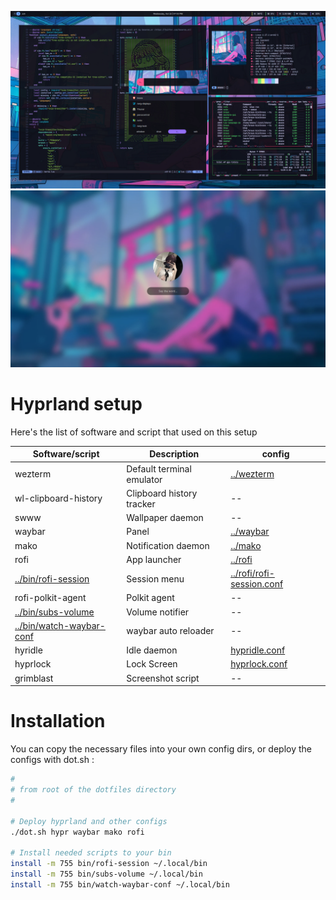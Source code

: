 ![hyprland preview](../.github/assets/hyprland.webp)
![hyprlock preview](../.github/assets/hyprlock.webp)

# Hyprland setup

Here's the list of software and script that used on this setup

| Software/script                                      | Description               | config                                                 |
| ---------------------------------------------------- | ------------------------- | ------------------------------------------------------ |
| wezterm                                              | Default terminal emulator | [../wezterm](../wezterm)                               |
| wl-clipboard-history                                 | Clipboard history tracker | --                                                     |
| swww                                                 | Wallpaper daemon          | --                                                     |
| waybar                                               | Panel                     | [../waybar](../waybar)                                 |
| mako                                                 | Notification daemon       | [../mako](../mako)                                     |
| rofi                                                 | App launcher              | [../rofi](../rofi)                                     |
| [../bin/rofi-session](../bin/rofi-session)           | Session menu              | [../rofi/rofi-session.conf](../rofi/rofi-session.conf) |
| rofi-polkit-agent                                    | Polkit agent              | --                                                     |
| [../bin/subs-volume](../bin/subs-volume)             | Volume notifier           | --                                                     |
| [../bin/watch-waybar-conf](../bin/watch-waybar-conf) | waybar auto reloader      | --                                                     |
| hyridle                                              | Idle daemon               | [hypridle.conf](hypridle.conf)                         |
| hyprlock                                             | Lock Screen               | [hyprlock.conf](hyprlock.conf)                         |
| grimblast                                            | Screenshot script         | --                                                     |

# Installation

You can copy the necessary files into your own config dirs, or deploy the configs with dot.sh :

```bash
#
# from root of the dotfiles directory
#

# Deploy hyprland and other configs
./dot.sh hypr waybar mako rofi

# Install needed scripts to your bin
install -m 755 bin/rofi-session ~/.local/bin
install -m 755 bin/subs-volume ~/.local/bin
install -m 755 bin/watch-waybar-conf ~/.local/bin
```
